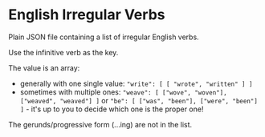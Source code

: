 <!--
Copyright 2019 Ludan Stoecklé
SPDX-License-Identifier: CC-BY-4.0
-->
# English Irregular Verbs

Plain JSON file containing a list of irregular English verbs.

Use the infinitive verb as the key.

The value is an array:
- generally with one single value: `"write": [ [ "wrote", "written" ] ]`
- sometimes with multiple ones: `"weave": [ ["wove", "woven"], ["weaved", "weaved"] ]` or `"be": [ ["was", "been"], ["were", "been"] ]` - it's up to you to decide which one is the proper one!

The gerunds/progressive form (...ing) are not in the list.
